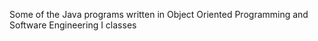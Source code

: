Some of the Java programs written in Object Oriented Programming and Software Engineering I classes

